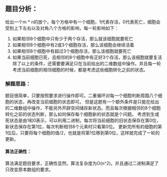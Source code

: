 ## 题目分析：

给出一个m * n的放个，每个方格中有一个细胞，1代表存活，0代表死亡，细胞会受到上下左右以及对角八个方格的影响，每一轮影响如下：
1. 如果相邻8个细胞中只有少于两个存活，那么就该细胞就要死亡
2. 如果相邻8个细胞中有2或3个细胞存活，那么该细胞会继续活着
3. 如果相邻8个细胞中有超过3个细胞存活，那么该细胞就要死亡
4. 如果当前细胞已死，且相邻的8个细胞中有正好3个存活，那么该细胞就要复活
除了以上的条件，还需要要满足只在当前给出的二维数组中操作。并且每一轮考虑当前细胞的相邻细胞的时候，都是考虑这些细胞转化之前的状态。

### 解题思路：

题目很简单，只要按照要求进行操作即可。二重循环对每一个细胞判断周围八个细胞的状态，再改变当前细胞的状态即可。
但是这题有一个额外条件是只能在给出的二维数组中操作，不能另外开辟空间储存新状态。而且每次根据相邻的8个细胞转化之前的状态判断，那么如何保存每个细胞新的状态就是个问题。
考虑到生或死状态是由1和0表示，可以利用二进制，每次将当前细胞的旧状态保存在第0位，新状态保存在第1位，每次判断相邻8个元素时只看第0位。
更新完所有的细胞的第1位后，只要将每个细胞的值/2，也就是将第1位移到第0位，这样就完成了一轮的更新。


#### 算法正确性：

算法满足题目要求，正确性显然。算法复杂度为O(n^2)。并且通过二进制满足了只改变原本数组的要求。
